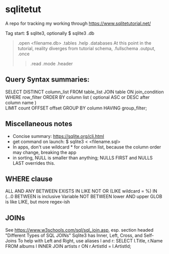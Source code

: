 # sqlitetut
A repo for tracking my working through https://www.sqlitetutorial.net/

Tag start:  $ sqlite3, optionally $ sqlite3 <filename>.db
> .open <filename.db>
> .tables
> .help
> .databases
  At this point in the tutorial, reality diverges from tutorial
> schema, .fullschema
>.output, .once
>>.read
>.mode
>.header

## Query Syntax summaries:

SELECT DISTINCT column_list
FROM table_list
  JOIN table ON join_condition
WHERE row_filter
ORDER BY column list     ( optional ASC or DESC after column name )     
LIMIT count OFFSET offset
GROUP BY column
HAVING group_filter;

## Miscellaneous notes
- Concise summary: https://sqlite.org/cli.html
- get command on launch: $ sqlite3 < <filename.sql>
- In apps, don't use wildcard * for column list, because the column order may change, breaking the app
- in sorting, NULL is smaller than anything; NULLS FIRST and NULLS LAST  overrides this.
## WHERE clause
  ALL AND ANY BETWEEN EXISTS IN LIKE NOT OR (LIKE wildcard = %) IN (...0
      BETWEEN is inclusive
      Variable NOT BETWEEN lower AND upper
  GLOB is like LIKE, but more regex-ish
## JOINs
  See https://www.w3schools.com/sql/sql_join.asp, esp. section headed
   "Different Types of SQL JOINs"   Sqlite3 has  Inner, Left, Cross, 
     and Self- Joins 
   To help with Left and Right, use aliases l and r:
    SELECT
      l.Title, 
      r.Name
    FROM
      albums l
        INNER JOIN artists r 
        ON r.ArtistId = l.ArtistId;
